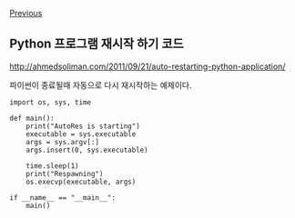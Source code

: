 [Previous](..)
## Python 프로그램 재시작 하기 코드
http://ahmedsoliman.com/2011/09/21/auto-restarting-python-application/

파이썬이 종료될때 자동으로 다시 재시작하는 예제이다.

```
import os, sys, time

def main():  
    print("AutoRes is starting")
    executable = sys.executable
    args = sys.argv[:]
    args.insert(0, sys.executable)

    time.sleep(1)
    print("Respawning")
    os.execvp(executable, args)

if __name__ == "__main__":  
    main()
```
